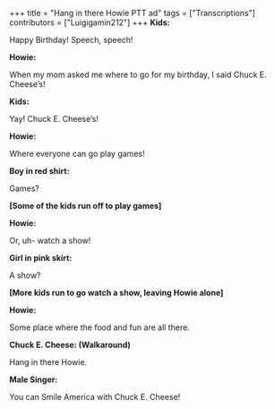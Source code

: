+++
title = "Hang in there Howie PTT ad"
tags = ["Transcriptions"]
contributors = ["Luigigamin212"]
+++
**Kids:**

Happy Birthday! Speech, speech! 

**Howie:**

When my mom asked me where to go for my birthday, I said Chuck E. Cheese’s! 

**Kids:**

Yay! Chuck E. Cheese’s! 

**Howie:**

Where everyone can go play games! 

**Boy in red shirt:**

Games?

**[Some of the kids run off to play games]**

**Howie:**

Or, uh- watch a show!

**Girl in pink skirt:**

A show?

**[More kids run to go watch a show, leaving Howie alone]**

**Howie:**

Some place where the food and fun are all there. 

**Chuck E. Cheese: (Walkaround)**

Hang in there Howie. 

**Male Singer:**

You can Smile America with Chuck E. Cheese!
